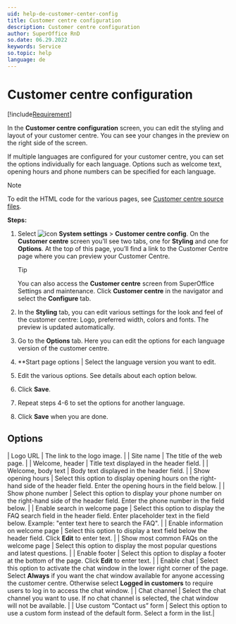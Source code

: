 ```yaml
---
uid: help-de-customer-center-config
title: Customer centre configuration
description: Customer centre configuration
author: SuperOffice RnD
so.date: 06.29.2022
keywords: Service
so.topic: help
language: de
---
```


# Customer centre configuration

[!include[Requirement](../../../learn/includes/req-cep.md)]

In the **Customer centre configuration** screen, you can edit the styling and layout of your customer centre. You can see your changes in the preview on the right side of the screen.

If multiple languages are configured for your customer centre, you can set the options individually for each language. Options such as welcome text, opening hours and phone numbers can be specified for each language.

> [!NOTE]
> To edit the HTML code for the various pages, see [Customer centre source files][1].

**Steps:**

1. Select ![icon][img1] **System settings** > **Customer centre config**. On the **Customer centre** screen you’ll see two tabs, one for **Styling** and one for **Options**. At the top of this page, you’ll find a link to the Customer Centre page where you can preview your Customer Centre.

    > [!TIP]
    > You can also access the **Customer centre** screen from SuperOffice Settings and maintenance. Click **Customer centre** in the navigator and select the **Configure** tab.

2. In the **Styling** tab, you can edit various settings for the look and feel of the customer centre: Logo, preferred width, colors and fonts. The preview is updated automatically.

3. Go to the **Options** tab. Here you can edit the options for each language version of the customer centre.

4. **Start page options | Select the language version you want to edit.

5. Edit the various options. See details about each option below.

6. Click **Save**.

7. Repeat steps 4-6 to set the options for another language.

8. Click **Save** when you are done.

## Options

| Logo URL | The link to the logo image. |
| Site name | The title of the web page. |
| Welcome, header | Title text displayed in the header field. |
| Welcome, body text | Body text displayed in the header field. |
| Show opening hours | Select this option to display opening hours on the right-hand side of the header field. Enter the opening hours in the field below. |
| Show phone number | Select this option to display your phone number on the right-hand side of the header field. Enter the phone number in the field below. |
| Enable search in welcome page | Select this option to display the FAQ search field in the header field. Enter placeholder text in the field below. Example: "enter text here to search the FAQ". |
| Enable information on welcome page | Select this option to display a text field below the header field. Click **Edit** to enter text. |
| Show most common FAQs on the welcome page | Select this option to display the most popular questions and latest questions. |
| Enable footer | Select this option to display a footer at the bottom of the page. Click **Edit** to enter text. |
| Enable chat | Select this option to activate the chat window in the lower right corner of the page. Select **Always** if you want the chat window available for anyone accessing the customer centre. Otherwise select **Logged in customers** to require users to log in to access the chat window. |
| Chat channel | Select the chat channel you want to use. If no chat channel is selected, the chat window will not be available. |
| Use custom ”Contact us” form | Select this option to use a custom form instead of the default form. Select a form in the list.|

<!-- Referenced links -->
[1]: edit.md

<!-- Referenced images -->
[img1]: ../../../../media/icons/settings-small.png

